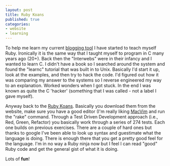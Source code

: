 ```yaml
---
layout: post
title: Ruby Koans
published: true
categories: 
- website
- learning
---
```

To help me learn my current [blogging tool](http://www.jekyllrb.com) I have started to teach myself
Ruby.  Ironically it is the same way that I taught myself to program in C many years ago (20+). 
Back then the "Interwebs" were in their infancy and I wanted to learn C.  I didn't have a book 
so I searched around the system and found the "learnc" tutorial that was built in to Unix.
Basically I'd start it up, look at the examples, and then try to hack the code. I'd figured out 
how it was comparing my answer to the systems so I reverse engineered my way to an explanation. 
Worked wonders when I got stuck. In the end I was known as quite the C 'hacker' (something that I 
was called - not a label I gave myself).

Anyway back to the [Ruby Koans](http://www.rubykoans.com). Basically you download them from the 
website, make sure you have a good editor (I'm really liking [MacVim](http://macvim.org/) and 
run the "rake" command. Through a Test Driven Development approach (i.e., Red, Green, Refactor) 
you basically work through a series of 274 tests. Each one builds on previous exercises. There 
are a couple of hard ones but thanks to google I've been able to look up syntax and guestimate what the
language is doing. There is enough there that you get a pretty good feel for the language. I'm 
in no way a Ruby ninja now but I feel I can read "good" Ruby code and get the general gist of what it is doing.

Lots of **fun**!
